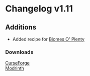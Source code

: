 # Changelog v1.11

## Additions
- Added recipe for [Biomes O' Plenty](https://www.curseforge.com/minecraft/mc-mods/biomes-o-plenty)

### Downloads
[CurseForge](https://curseforge.com/minecraft/mc-mods/nemos-woodcutter) <br>
[Modrinth](https://modrinth.com/mod/nemos-woodcutter)